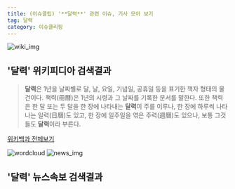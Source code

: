 ```yaml
---
title: (이슈클립) '**달력**' 관련 이슈, 기사 모아 보기
tag: 달력
category: 이슈클리핑
---
```

![wiki_img](https://user-images.githubusercontent.com/42597476/44503234-41136a80-a6d0-11e8-9071-6fc6418eafe4.png)
## **'**달력**'** 위키피디아 검색결과
>**달력**은 1년을 날짜별로 달, 날, 요일, 기념일, 공휴일 등을 표기한 책자 형태의 물건이다. 책력(冊曆)은 1년의 시령과 그 날짜를 기록한 문서를 말한다. 또한 책력은 한 달 또는 두 달을 한 장에 나타내는 **달력**이 주를 이루나, 한 장에 하루씩 나타나는 일력(日曆)도 있고, 한 장에 일주일을 엮은 주력(週曆)도 있으나, 보통 그것들도 **달력**이라 부른다.

<a href="https://ko.wikipedia.org/wiki/달력" target="_blank">위키백과 전체보기</a>

![wordcloud](https://s3.ap-northeast-2.amazonaws.com/lyrics101-wordcloud/2018-09-18-1537215196.png)
![news_img](https://user-images.githubusercontent.com/42597476/44507050-1206f400-a6e4-11e8-8d98-7ffbfebb353f.png)
## **'**달력**'** 뉴스속보 검색결과

